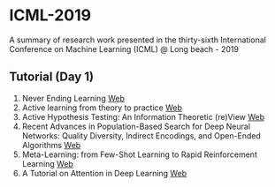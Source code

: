 # ICML-2019
A summary of research work presented in the thirty-sixth International Conference on Machine Learning (ICML) @ Long beach - 2019

## Tutorial (Day 1)

1. Never Ending Learning [Web](https://icml.cc/Conferences/2019/ScheduleMultitrack?event=4337)
2. Active learning from theory to practice [Web](http://nowak.ece.wisc.edu/ActiveML.html)
3. Active Hypothesis Testing: An Information Theoretic (re)View [Web](https://icml.cc/Conferences/2019/ScheduleMultitrack?event=4351)
4. Recent Advances in Population-Based Search for Deep Neural Networks: Quality Diversity, Indirect Encodings, and Open-Ended Algorithms [Web](https://icml.cc/Conferences/2019/ScheduleMultitrack?event=4336)
5. Meta-Learning: from Few-Shot Learning to Rapid Reinforcement Learning [Web](https://sites.google.com/view/icml19metalearning)
6. A Tutorial on Attention in Deep Learning [Web](https://www.d2l.ai/)